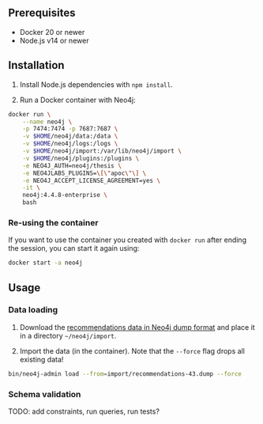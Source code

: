 ## Prerequisites

- Docker 20 or newer
- Node.js v14 or newer

## Installation

1. Install Node.js dependencies with `npm install`.

2. Run a Docker container with Neo4j:

```bash
docker run \
    --name neo4j \
    -p 7474:7474 -p 7687:7687 \
    -v $HOME/neo4j/data:/data \
    -v $HOME/neo4j/logs:/logs \
    -v $HOME/neo4j/import:/var/lib/neo4j/import \
    -v $HOME/neo4j/plugins:/plugins \
    -e NEO4J_AUTH=neo4j/thesis \
    -e NEO4JLABS_PLUGINS=\[\"apoc\"\] \
    -e NEO4J_ACCEPT_LICENSE_AGREEMENT=yes \
    -it \
    neo4j:4.4.8-enterprise \
    bash
```

### Re-using the container

If you want to use the container you created with `docker run` after ending the session, you can start it again using:

```bash
docker start -a neo4j
```

## Usage

### Data loading

1. Download the [recommendations data in Neo4j dump format](https://github.com/neo4j-graph-examples/recommendations/blob/main/data/recommendations-43.dump) and place it in a directory `~/neo4j/import`.

2. Import the data (in the container). Note that the `--force` flag drops all existing data!

```bash
bin/neo4j-admin load --from=import/recommendations-43.dump --force
```

### Schema validation

TODO: add constraints, run queries, run tests?
